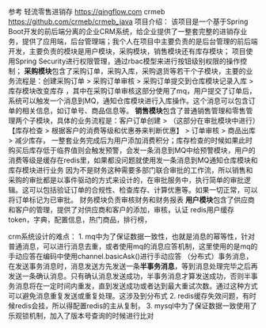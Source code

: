  参考
	轻流零售进销存 https://qingflow.com
	crmeb https://github.com/crmeb/crmeb_java
项目介绍：
	该项目是一个基于Spring Boot开发的前后端分离的企业CRM系统，给企业提供了一整套完整的进销存业务，提供了应用端，后台管理端；我个人在项目中主要负责的是后台管理的前后端开发，主要负责的模块是用户模块，采购模块，销售模块还有库存模块；
	项目使用Spring Security进行权限管理，通过rbac模型来进行按钮级别权限的操作控制；
	**采购模块**包含了采购订单，采购入库，采购退货等若干个子模块，主要的业务流程是：创建采购订单 > 采购订单审核 > 采购订单提交到仓库模块记录入库 > 库存模块改变库存 ，其中在采购订单审核这部分使用了mq，用户提交了订单后，系统可以触发一个消息到MQ，通知仓库模块进行入库操作。这个消息可以包含订单的相关信息，如订单号、商品信息等。
	**销售模块**包含了普通销售管理和零售管理两个子模块，具体的业务流程是：客户订单创建 >  （这部分在审批模块中进行）【库存检查 > 根据客户的消费等级和优惠券来判断优惠】 > 订单审核 > 商品出库 > 减少库存， 一整套业务完成后为用户添加消费积分；库存检查的时候如果此时购买后库存低于临界值则会触发预警，会发一条消息到MQ中给预警模块，用户的消费等级是缓存在redis里，如果都没问题就使用发一条消息到MQ通知仓库模块和库存模块进行业务
	因为不是财务这种需要多部门联合审批的工作流，所以销售和采购的审批都是以事件驱动的方式来设计的，在审批服务中，执行简单的审批逻辑。这可以包括验证订单的合规性、检查库存、计算优惠等。如果一切正常，可以将订单标记为已审批。
	财务模块负责审核财务和财务报表
	**用户模块**包含了供应商和客户的管理，提供了对供应商和客户的添加，审核，认证
	redis用户缓存token，字典，配置信息，热门商品，排行榜，
	
crm系统设计的难点：
	1. mq中为了保证数据一致性，也就是消息的幂等性，针对普通消息，可以进行消息去重，或者使用mq的消息应答机制，这里使用的是mq的手动应答在编码中使用channel.basicAsk()进行手动应答
	（分布式）事务消息，在发送事务消息时，消息发送方先发送一条**半事务消息**，等到消息处理完毕之后再发送一条确认消息。只有确认消息发送成功，半事务消息才算发送成功，否则半事务消息将在一定时间内重发，直到发送成功或者达到最大重试次数。通过这种方式可以避免消息重复发送或重复处理。这涉及到分布式
2. redis缓存失效问题，有时候redis会挂，所以得配置redis的主从复制，
3. mysql中为了保证数据一致使用了乐观锁机制，加入了版本号查询的时候进行比对 
